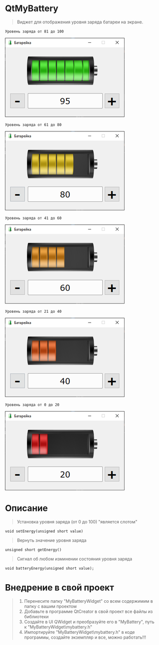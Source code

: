 # QtMyBattery  
 > Виджет для отображения уровня заряда батареи на экране.

    Уровень заряда от 81 до 100
![alt tag](https://github.com/Daniil-Budnik/QtMyBattery/blob/main/Image/100.png?raw=true "100")

    Уровень заряда от 61 до 80
![alt tag](https://github.com/Daniil-Budnik/QtMyBattery/blob/main/Image/80.png?raw=true "80")

    Уровень заряда от 41 до 60
![alt tag](https://github.com/Daniil-Budnik/QtMyBattery/blob/main/Image/60.png?raw=true "60")

    Уровень заряда от 21 до 40
![alt tag](https://github.com/Daniil-Budnik/QtMyBattery/blob/main/Image/40.png?raw=true "40")

    Уровень заряда от 0 до 20
![alt tag](https://github.com/Daniil-Budnik/QtMyBattery/blob/main/Image/20.png?raw=true "20")


# Описание

 > Установка уровня заряда (от 0 до 100) "является слотом"
   
    void setEnergy(unsigned short value) 

 > Вернуть значение уровня заряда

    unsigned short getEnergy()
    
 > Сигнал об любом изминении состояния уровня заряда

    void batteryEnergy(unsigned short value);

# Внедрение в свой проект

 > 1)  Перенесите папку "MyBatteryWidget" со всем содержимим в папку с вашим проектом
 > 2)  Добавьте в программе QtCreator в свой проект все файлы из библиотеки
 > 3)  Создайте в UI QWidget и преобразуйте его в "MyBattery", путь к "MyBatteryWidget\mybattery.h" 
 > 4)  Импортируйте "MyBatteryWidget\mybattery.h" в коде программы, создайте экземпляр и все, можно работать!!!


